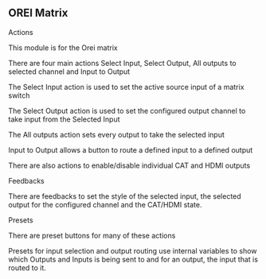 ## OREI Matrix

Actions 

This module is for the Orei matrix

There are four main actions Select Input, Select Output, All outputs to selected channel and Input to Output

The Select Input action is used to set the active source input of a matrix switch

The Select Output action is used to set the configured output channel to take input from the Selected Input

The All outputs action sets every output to take the selected input

Input to Output allows a button to route a defined input to a defined output

There are also actions to enable/disable individual CAT and HDMI outputs


Feedbacks

There are feedbacks to set the style of the selected input, the selected output for the configured channel and the CAT/HDMI state.

Presets

There are preset buttons for many of these actions

Presets for input selection and output routing use internal variables to show which Outputs and Inputs is being sent to and for an output, the input that is routed to it. 
